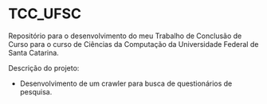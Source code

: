 # TCC_UFSC

Repositório para o desenvolvimento do meu Trabalho de Conclusão de Curso para o curso de Ciências da Computação da Universidade Federal de Santa Catarina.

Descrição do projeto:
* Desenvolvimento de um crawler para busca de questionários de pesquisa.
